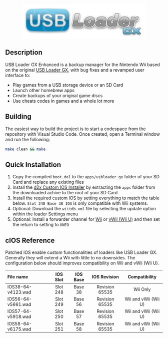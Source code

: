 <p align="center"><a href="https://github.com/Steveneska/usbloadergx-enhanced/" title="USB Loader GX"><img src="data/web/logo.png"></a></p>

## Description

USB Loader GX Enhanced is a backup manager for the Nintendo Wii based on the original [USB Loader GX](https://github.com/wiidev/usbloadergx),
with bug fixes and a revamped user interface to:

- Play games from a USB storage device or an SD Card
- Launch other homebrew apps
- Create backups of your original game discs
- Use cheats codes in games and a whole lot more

## Building

The easiest way to build the project is to start a codespace from the repository with Visual Studio Code. Once created, open a Terminal window
and run the following:

```bash
make clean && make
```

## Quick Installation

1. Copy the compiled `boot.dol` to the `apps/usbloader_gx` folder of your SD Card and replace any existing files
2. Install the [d2x Custom IOS Installer](https://wii.hacks.guide/assets/files/d2x-cios-installer.zip) by extracting the `apps` folder from the
downloaded achive to the root of your SD Card
3. Install the required custom IOS by setting everything to match the table below. `Slot 248 Base 38 IOS` is only compatible with Wii systems.
4. Optional: Download the `wiitdb.xml` file by selecting the update option within the loader Settings menu
5. Optional: Install a forwarder channel for [Wii](https://github.com/wiidev/usbloadergx/raw/updates/USBLoaderGX_forwarder%5BUNEO%5D_Wii.wad) or
[vWii (Wii U)](https://github.com/wiidev/usbloadergx/raw/updates/USBLoaderGX_forwarder%5BUNEO%5D_vWii.wad) and then set the return to setting to `UNEO`

## cIOS Reference

Patched IOS enable custom functionalities of loaders like USB Loader GX. Generally they will extend a Wii with little to no downsides.
The configuration below should improves compatibility on Wii and vWii (Wii U).

| File name          | IOS Slot | IOS Base |  IOS Revision  |    Compatibility     |
| :----------------- | :------: | :------: | :------------: | :------------------: |
| IOS38-64-v4123.wad | Slot 248 | Base  38 | Revision 65535 |       Wii Only       |
| IOS56-64-v5661.wad | Slot 249 | Base  56 | Revision 65535 | Wii and vWii (Wii U) |
| IOS57-64-v5918.wad | Slot 250 | Base  57 | Revision 65535 | Wii and vWii (Wii U) |
| IOS58-64-v6175.wad | Slot 251 | Base  58 | Revision 65535 | Wii and vWii (Wii U) |

